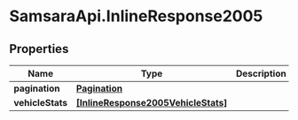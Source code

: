 # SamsaraApi.InlineResponse2005

## Properties
Name | Type | Description | Notes
------------ | ------------- | ------------- | -------------
**pagination** | [**Pagination**](Pagination.md) |  | [optional] 
**vehicleStats** | [**[InlineResponse2005VehicleStats]**](InlineResponse2005VehicleStats.md) |  | 


